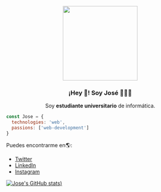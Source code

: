 <p align="center" width="300">
   <img style='width:300px height:300px border-radius:150px' align="center" width="200" src="https://user-images.githubusercontent.com/44094594/126071902-3aab804c-ff49-479e-a847-14de07501dc3.png" />
   <h3 align="center">¡Hey 👋! Soy José 🤖🇵🇾</h3>
</p>

<p align="center">Soy <strong>estudiante universitario</strong> de informática.<br/></p>


```js
const Jose = {
  technologies: 'web',
  passions: ['web-development']
}
```



Puedes encontrarme en🌎:
- [Twitter](https://twitter.com/jigaka3)
- [LinkedIn](https://www.linkedin.com/in/jose-garcete/)
- [Instagram](https://www.instagram.com/josceka)


[![Jose's GitHub stats](https://github-readme-stats.vercel.app/api?username=Jigaka&show_icons=true&theme=tokyonight))](https://github.com/anuraghazra/github-readme-stats)


<!--
**Jigaka/Jigaka** is a ✨ _special_ ✨ repository because its `README.md` (this file) appears on your GitHub profile.

Here are some ideas to get you started:

- 🔭 I’m currently working on ...
- 🌱 I’m currently learning ...
- 👯 I’m looking to collaborate on ...
- 🤔 I’m looking for help with ...
- 💬 Ask me about ...
- 📫 How to reach me: ...
- 😄 Pronouns: ...
- ⚡ Fun fact: ...
-->
